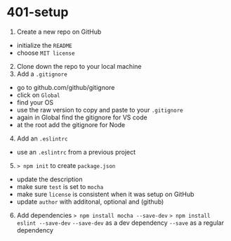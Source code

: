 # 401-setup

1. Create a new repo on GitHub
- initialize the `README`
- choose `MIT license`
2. Clone down the repo to your local machine
3. Add a `.gitignore`
- go to github.com/github/gitignore
- click on `Global`
- find your OS
- use the raw version to copy and paste to your `.gitignore`
- again in Global find the gitignore for VS code
- at the root add the gitignore for Node
4. Add an `.eslintrc`
- use an `.eslintrc` from a previous project
5. `> npm init` to create `package.json` 
- update the description
- make sure `test` is set to `mocha`
- make sure `license` is consistent when it was setup on GitHub
- update `author` with additonal, optional <email> and (github) 
6. Add dependencies
`> npm install mocha --save-dev` 
`> npm install eslint --save-dev`
`--save-dev` as a dev dependency
`--save` as a regular dependency